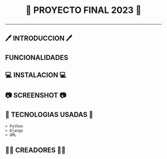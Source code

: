 #  <p align="center">🔧 PROYECTO FINAL 2023 🔧</p>
***

## 🖊️ INTRODUCCION 🖊️

## FUNCIONALIDADES 

## 💻 INSTALACION 💻

## 📷 SCREENSHOT 📷

## 🦾 TECNOLOGIAS USADAS 🦾
```
> Python
> Django
> UML
```
## 🧙‍♂️ CREADORES 🧙‍♂️
```
```